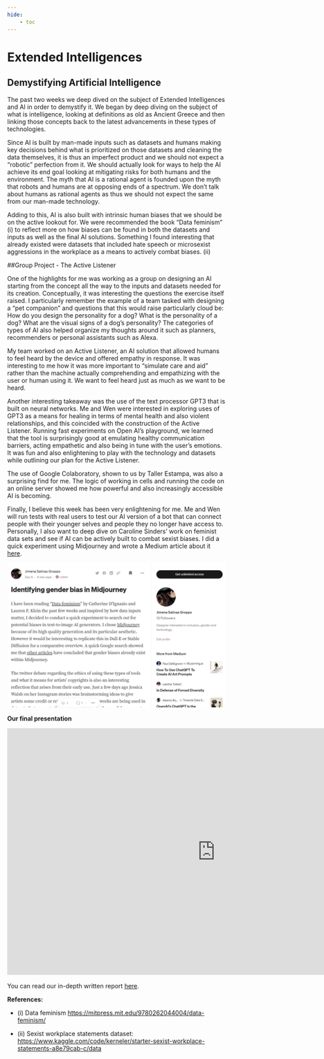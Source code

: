```yaml
---
hide:
    - toc
---
```


# Extended Intelligences

## Demystifying Artificial Intelligence

The past two weeks we deep dived on the subject of Extended Intelligences and AI in order to demystify it. We began by deep diving on the subject of what is intelligence, looking at definitions as old as Ancient Greece and then linking those concepts back to the latest advancements in these types of technologies.

Since AI is built by man-made inputs such as datasets and humans making key decisions behind what is prioritized on those datasets and cleaning the data themselves, it is thus an imperfect product and we should not expect a “robotic” perfection from it. We should actually look for ways to help the AI achieve its end goal looking at mitigating risks for both humans and the environment. The myth that AI is a rational agent is founded upon the myth that robots and humans are at opposing ends of a spectrum. We don’t talk about humans as rational agents as thus we should not expect the same from our man-made technology.

Adding to this, AI is also built with intrinsic human biases that we should be on the active lookout for. We were recommended the book “Data feminism” (i) to reflect more on how biases can be found in both the datasets and inputs as well as the final AI solutions. Something I found interesting that already existed were datasets that included hate speech or microsexist aggressions in the workplace as a means to actively combat biases. (ii)

##Group Project - The Active Listener

One of the highlights for me was working as a group on designing an AI starting from the concept all the way to the inputs and datasets needed for its creation. Conceptually, it was interesting the questions the exercise itself raised. I particularly remember the example of a team tasked with designing a “pet companion” and questions that this would raise particularly cloud be: How do you design the personality for a dog? What is the personality of a dog? What are the visual signs of a dog’s personality? The categories of types of AI also helped organize my thoughts around it such as planners, recommenders or personal assistants such as Alexa.

My team worked on an Active Listener, an AI solution that allowed humans to feel heard by the device and offered empathy in response. It was interesting to me how it was more important to “simulate care and aid” rather than the machine actually comprehending and empathizing with the user or human using it. We want to feel heard just as much as we want to be heard.

Another interesting takeaway was the use of the text processor GPT3 that is built on neural networks. Me and Wen were interested in exploring uses of GPT3 as a means for healing in terms of mental health and also violent relationships, and this coincided with the construction of the Active Listener. Running fast experiments on Open AI’s playground, we learned that the tool is surprisingly good at emulating healthy communication barriers, acting empathetic and also being in tune with the user’s emotions. It was fun and also enlightening to play with the technology and datasets while outlining our plan for the Active Listener.

The use of Google Colaboratory, shown to us by Taller Estampa, was also a surprising find for me. The logic of working in cells and running the code on an online server showed me how powerful and also increasingly accessible AI is becoming.

Finally, I believe this week has been very enlightening for me. Me and Wen will run tests with real users to test our AI version of a bot that can connect people with their younger selves and people they no longer have access to. Personally, I also want to deep dive on Caroline Sinders’ work on feminist data sets and see if AI can be actively built to combat sexist biases. I did a quick experiment using Midjourney and wrote a Medium article about it [here](https://medium.com/@jimena.salinasg/identifying-gender-bias-in-midjourney-fcf36240f464).

![](../images/MT01/ei.png)

**Our final presentation**
<iframe src="https://docs.google.com/presentation/d/e/2PACX-1vRQr30wQJBjok40yedHwd7v4k1wcYmMQBtwPsIW2RmZBMUaizxoVCf61k9eWNu8xDTV1T4ub7OezjQB/embed?start=false&loop=false&delayms=3000" frameborder="0" width="960" height="569" allowfullscreen="true" mozallowfullscreen="true" webkitallowfullscreen="true"></iframe>

You can read our in-depth written report [here](https://drive.google.com/file/d/1TSfpGsglDTGJIapHvofC5u5tArTlLwr2/view?usp=share_link).

**References:**

- (i) Data feminism https://mitpress.mit.edu/9780262044004/data-feminism/

- (ii) Sexist workplace statements dataset: https://www.kaggle.com/code/kerneler/starter-sexist-workplace-statements-a8e79cab-c/data
